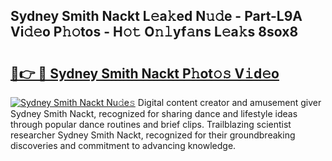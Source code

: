 ## Sydney Smith Nackt L𝚎a𝚔ed N𝚞𝚍e - Part-L9A Vi𝚍𝚎o P𝚑𝚘tos - H𝚘𝚝 O𝚗𝚕yf𝚊ns L𝚎a𝚔s 8sox8

# <h2><a href="http://kfb6z5g.oniu.top/?m=Sydney+Smith+Nackt">🔗👉 🔴 Sydney Smith Nackt P𝚑ot𝚘𝚜 V𝚒d𝚎o</a></h2>

[![Sydney Smith Nackt Nu𝚍e𝚜](https://i.imgur.com/0qMVB7G.gif)](http://kfb6z5g.oniu.top/?m=Sydney+Smith+Nackt)
Digital content creator and amusement giver Sydney Smith Nackt, recognized for sharing dance and lifestyle ideas through popular dance routines and brief clips. Trailblazing scientist researcher Sydney Smith Nackt, recognized for their groundbreaking discoveries and commitment to advancing knowledge.  
